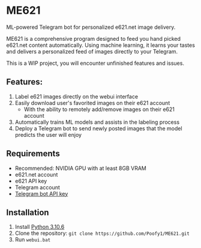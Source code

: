 # ME621

ML-powered Telegram bot for personalized e621.net image delivery.

ME621 is a comprehensive program designed to feed you hand picked e621.net content automatically. Using machine learning, it learns your tastes and delivers a personalized feed of images directly to your Telegram.

This is a WIP project, you will encounter unfinished features and issues.

## Features:

1. Label e621 images directly on the webui interface
2. Easily download user's favorited images on their e621 account
     - With the ability to remotely add/remove images on their e621 account
4. Automatically trains ML models and assists in the labeling process
5. Deploy a Telegram bot to send newly posted images that the model predicts the user will enjoy

## Requirements
- Recommended: NVIDIA GPU with at least 8GB VRAM
- e621.net account
- e621 API key
- Telegram account
- [Telegram bot API key](https://help.zoho.com/portal/en/kb/desk/support-channels/instant-messaging/telegram/articles/telegram-integration-with-zoho-desk#Telegram_Integration)

## Installation

1. Install [Python 3.10.6](https://www.python.org/downloads/release/python-3106/)
2. Clone the repository: `git clone https://github.com/Poofy1/ME621.git`
3. Run `webui.bat`
